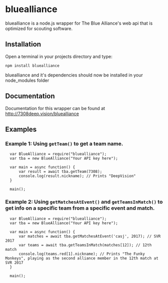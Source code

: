 # bluealliance

bluealliance is a node.js wrapper for The Blue Alliance's web api that is optimized for scouting software.

## Installation

Open a terminal in your projects directory and type:

`npm install bluealliance`

bluealliance and it's dependencies should now be installed in your node_modules folder

## Documentation

Documentation for this wrapper can be found at http://7308deep.vision/bluealliance

## Examples

### Example 1: Using `getTeam()` to get a team name.

```
  var BlueAlliance = require("bluealliance");
  var tba = new BlueAlliance("Your API key here");

  var main = async function() {
      var result = await tba.getTeam(7308);
      console.log(result.nickname); // Prints "DeepVision"
  }

  main();
```

### Example 2: Using `getMatchesAtEvent()` and `getTeamsInMatch()` to get info on a specific team from a specific event and match.

```
  var BlueAlliance = require("bluealliance");
  var tba = new BlueAlliance("Your API key here");

  var main = async function() {
      var matches = await tba.getMatchesAtEvent('casj', 2017); // SVR 2017
      var teams = await tba.getTeamsInMatch(matches[12]); // 12th match
      console.log(teams.red[1].nickname); // Prints "The Funky Monkeys", playing as the second alliance member in the 12th match at SVR 2017
  }

  main();
```